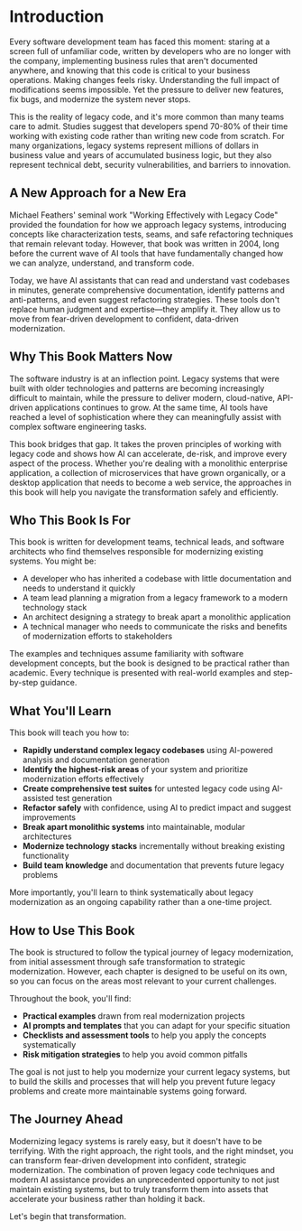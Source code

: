 # Introduction

Every software development team has faced this moment: staring at a screen full of unfamiliar code, written by developers who are no longer with the company, implementing business rules that aren't documented anywhere, and knowing that this code is critical to your business operations. Making changes feels risky. Understanding the full impact of modifications seems impossible. Yet the pressure to deliver new features, fix bugs, and modernize the system never stops.

This is the reality of legacy code, and it's more common than many teams care to admit. Studies suggest that developers spend 70-80% of their time working with existing code rather than writing new code from scratch. For many organizations, legacy systems represent millions of dollars in business value and years of accumulated business logic, but they also represent technical debt, security vulnerabilities, and barriers to innovation.

## A New Approach for a New Era

Michael Feathers' seminal work "Working Effectively with Legacy Code" provided the foundation for how we approach legacy systems, introducing concepts like characterization tests, seams, and safe refactoring techniques that remain relevant today. However, that book was written in 2004, long before the current wave of AI tools that have fundamentally changed how we can analyze, understand, and transform code.

Today, we have AI assistants that can read and understand vast codebases in minutes, generate comprehensive documentation, identify patterns and anti-patterns, and even suggest refactoring strategies. These tools don't replace human judgment and expertise—they amplify it. They allow us to move from fear-driven development to confident, data-driven modernization.

## Why This Book Matters Now

The software industry is at an inflection point. Legacy systems that were built with older technologies and patterns are becoming increasingly difficult to maintain, while the pressure to deliver modern, cloud-native, API-driven applications continues to grow. At the same time, AI tools have reached a level of sophistication where they can meaningfully assist with complex software engineering tasks.

This book bridges that gap. It takes the proven principles of working with legacy code and shows how AI can accelerate, de-risk, and improve every aspect of the process. Whether you're dealing with a monolithic enterprise application, a collection of microservices that have grown organically, or a desktop application that needs to become a web service, the approaches in this book will help you navigate the transformation safely and efficiently.

## Who This Book Is For

This book is written for development teams, technical leads, and software architects who find themselves responsible for modernizing existing systems. You might be:

- A developer who has inherited a codebase with little documentation and needs to understand it quickly
- A team lead planning a migration from a legacy framework to a modern technology stack
- An architect designing a strategy to break apart a monolithic application
- A technical manager who needs to communicate the risks and benefits of modernization efforts to stakeholders

The examples and techniques assume familiarity with software development concepts, but the book is designed to be practical rather than academic. Every technique is presented with real-world examples and step-by-step guidance.

## What You'll Learn

This book will teach you how to:

- **Rapidly understand complex legacy codebases** using AI-powered analysis and documentation generation
- **Identify the highest-risk areas** of your system and prioritize modernization efforts effectively
- **Create comprehensive test suites** for untested legacy code using AI-assisted test generation
- **Refactor safely** with confidence, using AI to predict impact and suggest improvements
- **Break apart monolithic systems** into maintainable, modular architectures
- **Modernize technology stacks** incrementally without breaking existing functionality
- **Build team knowledge** and documentation that prevents future legacy problems

More importantly, you'll learn to think systematically about legacy modernization as an ongoing capability rather than a one-time project.

## How to Use This Book

The book is structured to follow the typical journey of legacy modernization, from initial assessment through safe transformation to strategic modernization. However, each chapter is designed to be useful on its own, so you can focus on the areas most relevant to your current challenges.

Throughout the book, you'll find:
- **Practical examples** drawn from real modernization projects
- **AI prompts and templates** that you can adapt for your specific situation
- **Checklists and assessment tools** to help you apply the concepts systematically
- **Risk mitigation strategies** to help you avoid common pitfalls

The goal is not just to help you modernize your current legacy systems, but to build the skills and processes that will help you prevent future legacy problems and create more maintainable systems going forward.

## The Journey Ahead

Modernizing legacy systems is rarely easy, but it doesn't have to be terrifying. With the right approach, the right tools, and the right mindset, you can transform fear-driven development into confident, strategic modernization. The combination of proven legacy code techniques and modern AI assistance provides an unprecedented opportunity to not just maintain existing systems, but to truly transform them into assets that accelerate your business rather than holding it back.

Let's begin that transformation.